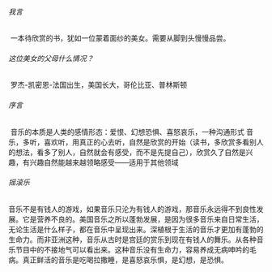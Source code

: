 ###### 我言

​		一本待欣赏的书，犹如一位蒙着面纱的美女。需要从脚到头慢慢品尝。

###### 这位美女的父母什么情况？

​		罗杰-凯密恩-法国出生，美国长大，哥伦比亚、普林斯顿

###### 序言

​		音乐的本质是人类的感情形态：爱恨、幻想恐惧、喜怒哀乐，一种沟通形式
​		音乐，多听，喜欢听，用真正的心去听，自然是欣赏的开始（读书，多欣赏多看别人的想法，看多了别人，自然就会有感受，而不是先提自己），欣赏久了自然是兴趣，有兴趣自然能越来越领略感受——适用于其他领域

###### 摇滚乐

​		音乐不是有钱人的游戏，如果音乐只沦为有钱人的游戏，那音乐永远得不到良性发展。它是营养不良的。
​		美国音乐之所以蓬勃发展，是因为很多音乐来自日常生活，无论生活是什么样子，都在音乐中呈现出来。深植根于生活的音乐才更加有蓬勃的生命力。而非亚洲这种，音乐从古时是宫廷的赏乐到现在有钱人的舞乐。从各种音乐节目中的不接地气可以看出来。这种音乐没有生命力，容易养成无病呻吟的毛病。真正鲜活的音乐是吃喝拉撒睡，是喜怒哀乐惧，是幻想，是恐惧。
